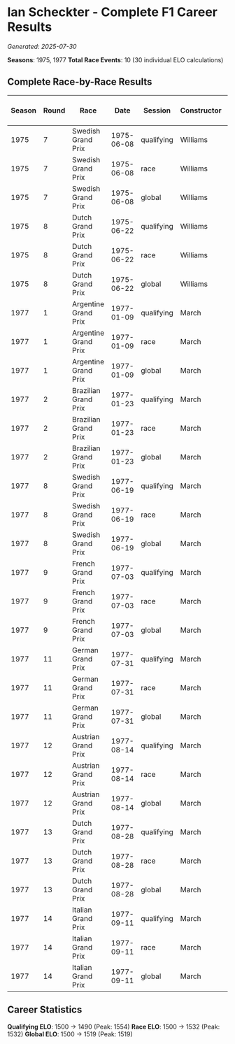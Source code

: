 # Ian Scheckter - Complete F1 Career Results

*Generated: 2025-07-30*

**Seasons**: 1975, 1977
**Total Race Events**: 10 (30 individual ELO calculations)

## Complete Race-by-Race Results

| Season | Round | Race | Date | Session | Constructor | Position | Starting ELO | ELO Change | Final ELO | Teammate | Teammate Position | Teammate Starting ELO | Teammate ELO Change | Teammate Final ELO |
|--------|-------|------|------|---------|-------------|----------|--------------|------------|-----------|----------|-------------------|----------------------|---------------------|-------------------|
| 1975 | 7 | Swedish Grand Prix | 1975-06-08 | qualifying | Williams | 20 | 1500 | +32 | 1532 | <img src="https://upload.wikimedia.org/wikipedia/commons/thumb/8/83/Flag_of_the_United_Kingdom_%283-5%29.svg/512px-Flag_of_the_United_Kingdom_%283-5%29.svg.png?20250726143817" alt="United Kingdom" width="20" height="auto" style="vertical-align: middle; margin-right: 5px;" onerror="this.outerHTML='🇬🇧'; this.style.marginRight='5px';"/> Damien Magee | 22 | N/A | N/A | N/A |
| 1975 | 7 | Swedish Grand Prix | 1975-06-08 | race | Williams | DNF | 1500 | N/A | 1500 | <img src="https://upload.wikimedia.org/wikipedia/commons/thumb/8/83/Flag_of_the_United_Kingdom_%283-5%29.svg/512px-Flag_of_the_United_Kingdom_%283-5%29.svg.png?20250726143817" alt="United Kingdom" width="20" height="auto" style="vertical-align: middle; margin-right: 5px;" onerror="this.outerHTML='🇬🇧'; this.style.marginRight='5px';"/> Damien Magee | 14 | N/A | N/A | N/A |
| 1975 | 7 | Swedish Grand Prix | 1975-06-08 | global | Williams | Q:20/R:DNF | 1500 | +10 | 1510 | <img src="https://upload.wikimedia.org/wikipedia/commons/thumb/8/83/Flag_of_the_United_Kingdom_%283-5%29.svg/512px-Flag_of_the_United_Kingdom_%283-5%29.svg.png?20250726143817" alt="United Kingdom" width="20" height="auto" style="vertical-align: middle; margin-right: 5px;" onerror="this.outerHTML='🇬🇧'; this.style.marginRight='5px';"/> Damien Magee | Q:22/R:14 | N/A | N/A | N/A |
| 1975 | 8 | Dutch Grand Prix | 1975-06-22 | qualifying | Williams | 19 | 1532 | -39 | 1493 | <img src="https://upload.wikimedia.org/wikipedia/commons/c/c3/Flag_of_France.svg" alt="France" width="20" height="auto" style="vertical-align: middle; margin-right: 5px;" onerror="this.outerHTML='🇫🇷'; this.style.marginRight='5px';"/> Jacques Laffite | 15 | N/A | N/A | N/A |
| 1975 | 8 | Dutch Grand Prix | 1975-06-22 | race | Williams | DNF | 1500 | N/A | 1500 | <img src="https://upload.wikimedia.org/wikipedia/commons/c/c3/Flag_of_France.svg" alt="France" width="20" height="auto" style="vertical-align: middle; margin-right: 5px;" onerror="this.outerHTML='🇫🇷'; this.style.marginRight='5px';"/> Jacques Laffite | DNF | N/A | N/A | N/A |
| 1975 | 8 | Dutch Grand Prix | 1975-06-22 | global | Williams | Q:19/R:DNF | 1510 | -12 | 1498 | <img src="https://upload.wikimedia.org/wikipedia/commons/c/c3/Flag_of_France.svg" alt="France" width="20" height="auto" style="vertical-align: middle; margin-right: 5px;" onerror="this.outerHTML='🇫🇷'; this.style.marginRight='5px';"/> Jacques Laffite | Q:15/R:DNF | N/A | N/A | N/A |
| 1977 | 1 | Argentine Grand Prix | 1977-01-09 | qualifying | March | 17 | 1500 | +29 | 1529 | <img src="https://upload.wikimedia.org/wikipedia/commons/0/05/Flag_of_Brazil.svg" alt="Brazil" width="20" height="auto" style="vertical-align: middle; margin-right: 5px;" onerror="this.outerHTML='🇧🇷'; this.style.marginRight='5px';"/> Alex Ribeiro | 20 | N/A | N/A | N/A |
| 1977 | 1 | Argentine Grand Prix | 1977-01-09 | race | March | DNF | 1500 | N/A | 1500 | <img src="https://upload.wikimedia.org/wikipedia/commons/0/05/Flag_of_Brazil.svg" alt="Brazil" width="20" height="auto" style="vertical-align: middle; margin-right: 5px;" onerror="this.outerHTML='🇧🇷'; this.style.marginRight='5px';"/> Alex Ribeiro | DNF | N/A | N/A | N/A |
| 1977 | 1 | Argentine Grand Prix | 1977-01-09 | global | March | Q:17/R:DNF | 1500 | +9 | 1509 | <img src="https://upload.wikimedia.org/wikipedia/commons/0/05/Flag_of_Brazil.svg" alt="Brazil" width="20" height="auto" style="vertical-align: middle; margin-right: 5px;" onerror="this.outerHTML='🇧🇷'; this.style.marginRight='5px';"/> Alex Ribeiro | Q:20/R:DNF | N/A | N/A | N/A |
| 1977 | 2 | Brazilian Grand Prix | 1977-01-23 | qualifying | March | 17 | 1529 | +24 | 1554 | <img src="https://upload.wikimedia.org/wikipedia/commons/0/05/Flag_of_Brazil.svg" alt="Brazil" width="20" height="auto" style="vertical-align: middle; margin-right: 5px;" onerror="this.outerHTML='🇧🇷'; this.style.marginRight='5px';"/> Alex Ribeiro | 21 | N/A | N/A | N/A |
| 1977 | 2 | Brazilian Grand Prix | 1977-01-23 | race | March | DNF | 1500 | N/A | 1500 | <img src="https://upload.wikimedia.org/wikipedia/commons/0/05/Flag_of_Brazil.svg" alt="Brazil" width="20" height="auto" style="vertical-align: middle; margin-right: 5px;" onerror="this.outerHTML='🇧🇷'; this.style.marginRight='5px';"/> Alex Ribeiro | DNF | N/A | N/A | N/A |
| 1977 | 2 | Brazilian Grand Prix | 1977-01-23 | global | March | Q:17/R:DNF | 1509 | +7 | 1516 | <img src="https://upload.wikimedia.org/wikipedia/commons/0/05/Flag_of_Brazil.svg" alt="Brazil" width="20" height="auto" style="vertical-align: middle; margin-right: 5px;" onerror="this.outerHTML='🇧🇷'; this.style.marginRight='5px';"/> Alex Ribeiro | Q:21/R:DNF | N/A | N/A | N/A |
| 1977 | 8 | Swedish Grand Prix | 1977-06-19 | qualifying | March | 21 | 1554 | -34 | 1520 | Patrick Nève | 20 | N/A | N/A | N/A |
| 1977 | 8 | Swedish Grand Prix | 1977-06-19 | race | March | DNF | 1500 | N/A | 1500 | Patrick Nève | 15 | N/A | N/A | N/A |
| 1977 | 8 | Swedish Grand Prix | 1977-06-19 | global | March | Q:21/R:DNF | 1516 | -10 | 1506 | Patrick Nève | Q:20/R:15 | N/A | N/A | N/A |
| 1977 | 9 | French Grand Prix | 1977-07-03 | qualifying | March | 20 | 1520 | -33 | 1487 | <img src="https://upload.wikimedia.org/wikipedia/commons/0/03/Flag_of_Italy.svg" alt="Italy" width="20" height="auto" style="vertical-align: middle; margin-right: 5px;" onerror="this.outerHTML='🇮🇹'; this.style.marginRight='5px';"/> Arturo Merzario | 18 | N/A | N/A | N/A |
| 1977 | 9 | French Grand Prix | 1977-07-03 | race | March | DNF | 1500 | N/A | 1500 | <img src="https://upload.wikimedia.org/wikipedia/commons/0/03/Flag_of_Italy.svg" alt="Italy" width="20" height="auto" style="vertical-align: middle; margin-right: 5px;" onerror="this.outerHTML='🇮🇹'; this.style.marginRight='5px';"/> Arturo Merzario | DNF | N/A | N/A | N/A |
| 1977 | 9 | French Grand Prix | 1977-07-03 | global | March | Q:20/R:DNF | 1506 | -10 | 1496 | <img src="https://upload.wikimedia.org/wikipedia/commons/0/03/Flag_of_Italy.svg" alt="Italy" width="20" height="auto" style="vertical-align: middle; margin-right: 5px;" onerror="this.outerHTML='🇮🇹'; this.style.marginRight='5px';"/> Arturo Merzario | Q:18/R:DNF | N/A | N/A | N/A |
| 1977 | 11 | German Grand Prix | 1977-07-31 | qualifying | March | 19 | 1487 | +26 | 1513 | <img src="https://upload.wikimedia.org/wikipedia/commons/0/05/Flag_of_Brazil.svg" alt="Brazil" width="20" height="auto" style="vertical-align: middle; margin-right: 5px;" onerror="this.outerHTML='🇧🇷'; this.style.marginRight='5px';"/> Alex Ribeiro | 20 | N/A | N/A | N/A |
| 1977 | 11 | German Grand Prix | 1977-07-31 | race | March | DNF | 1500 | N/A | 1500 | <img src="https://upload.wikimedia.org/wikipedia/commons/0/05/Flag_of_Brazil.svg" alt="Brazil" width="20" height="auto" style="vertical-align: middle; margin-right: 5px;" onerror="this.outerHTML='🇧🇷'; this.style.marginRight='5px';"/> Alex Ribeiro | 8 | N/A | N/A | N/A |
| 1977 | 11 | German Grand Prix | 1977-07-31 | global | March | Q:19/R:DNF | 1496 | +8 | 1504 | <img src="https://upload.wikimedia.org/wikipedia/commons/0/05/Flag_of_Brazil.svg" alt="Brazil" width="20" height="auto" style="vertical-align: middle; margin-right: 5px;" onerror="this.outerHTML='🇧🇷'; this.style.marginRight='5px';"/> Alex Ribeiro | Q:20/R:8 | N/A | N/A | N/A |
| 1977 | 12 | Austrian Grand Prix | 1977-08-14 | qualifying | March | 24 | 1513 | -27 | 1486 | Patrick Nève | 22 | N/A | N/A | N/A |
| 1977 | 12 | Austrian Grand Prix | 1977-08-14 | race | March | DNF | 1500 | N/A | 1500 | Patrick Nève | 9 | N/A | N/A | N/A |
| 1977 | 12 | Austrian Grand Prix | 1977-08-14 | global | March | Q:24/R:DNF | 1504 | -8 | 1496 | Patrick Nève | Q:22/R:9 | N/A | N/A | N/A |
| 1977 | 13 | Dutch Grand Prix | 1977-08-28 | qualifying | March | 25 | 1486 | -40 | 1445 | <img src="https://upload.wikimedia.org/wikipedia/commons/0/05/Flag_of_Brazil.svg" alt="Brazil" width="20" height="auto" style="vertical-align: middle; margin-right: 5px;" onerror="this.outerHTML='🇧🇷'; this.style.marginRight='5px';"/> Alex Ribeiro | 24 | N/A | N/A | N/A |
| 1977 | 13 | Dutch Grand Prix | 1977-08-28 | race | March | 10 | 1500 | +32 | 1532 | <img src="https://upload.wikimedia.org/wikipedia/commons/0/05/Flag_of_Brazil.svg" alt="Brazil" width="20" height="auto" style="vertical-align: middle; margin-right: 5px;" onerror="this.outerHTML='🇧🇷'; this.style.marginRight='5px';"/> Alex Ribeiro | 11 | N/A | N/A | N/A |
| 1977 | 13 | Dutch Grand Prix | 1977-08-28 | global | March | Q:25/R:10 | 1496 | +10 | 1506 | <img src="https://upload.wikimedia.org/wikipedia/commons/0/05/Flag_of_Brazil.svg" alt="Brazil" width="20" height="auto" style="vertical-align: middle; margin-right: 5px;" onerror="this.outerHTML='🇧🇷'; this.style.marginRight='5px';"/> Alex Ribeiro | Q:24/R:11 | N/A | N/A | N/A |
| 1977 | 14 | Italian Grand Prix | 1977-09-11 | qualifying | March | 17 | 1445 | +45 | 1490 | Patrick Nève | 24 | N/A | N/A | N/A |
| 1977 | 14 | Italian Grand Prix | 1977-09-11 | race | March | DNF | 1532 | N/A | 1532 | Patrick Nève | 7 | N/A | N/A | N/A |
| 1977 | 14 | Italian Grand Prix | 1977-09-11 | global | March | Q:17/R:DNF | 1506 | +14 | 1519 | Patrick Nève | Q:24/R:7 | N/A | N/A | N/A |

## Career Statistics

**Qualifying ELO**: 1500 → 1490 (Peak: 1554)
**Race ELO**: 1500 → 1532 (Peak: 1532)
**Global ELO**: 1500 → 1519 (Peak: 1519)
